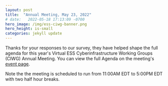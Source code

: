 ```yaml
---
layout: post
title:  "Annual Meeting, May 23, 2022"
# date:   2022-05-18 17:13:09 -0700
hero_image: /img/ess-ciwg-banner.png
hero_height: is-small
categories: jekyll update
---
```


Thanks for your responses to our survey, they have helped shape the full agenda for this year's Virtual ESS Cyberinfrastructure Working Groups (CIWG) Annual Meeting. You can view the full Agenda on the meeting's
[event page](/events/working_group_meeting_2022).

Note the the meeting is scheduled to run from 11:00AM EDT to 5:00PM EDT with two half hour breaks.

